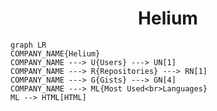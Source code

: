 <h1 align="center">Helium</h1>

```mermaid
graph LR
COMPANY_NAME{Helium}
COMPANY_NAME ---> U{Users} ---> UN[1]
COMPANY_NAME ---> R{Repositories} ---> RN[1]
COMPANY_NAME ---> G{Gists} ---> GN[4]
COMPANY_NAME ---> ML{Most Used<br>Languages}
ML --> HTML[HTML]
```
